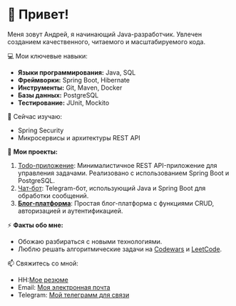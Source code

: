 # 👋 Привет!

Меня зовут Андрей, я начинающий Java-разработчик. Увлечен созданием качественного, читаемого и масштабируемого кода. 

💻 Мои ключевые навыки:
- **Языки программирования:** Java, SQL
- **Фреймворки:** Spring Boot, Hibernate
- **Инструменты:** Git, Maven, Docker
- **Базы данных:** PostgreSQL
- **Тестирование:** JUnit, Mockito

🌱 Сейчас изучаю:
- Spring Security
- Микросервисы и архитектуры REST API

📌 **Мои проекты:**
1. [Todo-приложение](https://github.com/BlackM1ndd/todoapp): Минималистичное REST API-приложение для управления задачами. Реализовано с использованием Spring Boot и PostgreSQL.
2. [Чат-бот](https://github.com/BlackM1ndd/Tg-bot): Telegram-бот, использующий Java и Spring Boot для обработки сообщений.
3. **[Блог-платформа](https://github.com/BlackM1ndd/ET)**: Простая блог-платформа с функциями CRUD, авторизацией и аутентификацией.


⚡ **Факты обо мне:**
- Обожаю разбираться с новыми технологиями.
- Люблю решать алгоритмические задачи на [Codewars](https://www.codewars.com/) и [LeetCode](https://leetcode.com/).

📫 Свяжитесь со мной:
- HH:[Мое резюме](https://kaliningrad.hh.ru/resume/27bbb12cff0e0adc690039ed1f7253456d4947?hhtmFrom=resume_list)
- Email: [Моя электронная почта](qqwweerr490@hotmail.com)
- Telegram: [Мой телеграмм для связи](https://t.me/blackm1nd9)
